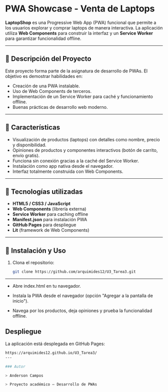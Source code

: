 # PWA Showcase - Venta de Laptops

**LaptopShop** es una Progressive Web App (PWA) funcional que permite a los usuarios explorar y comprar laptops de manera interactiva. La aplicación utiliza **Web Components** para construir la interfaz y un **Service Worker** para garantizar funcionalidad offline.

---

## 🔹 Descripción del Proyecto
Este proyecto forma parte de la asignatura de desarrollo de PWAs. El objetivo es demostrar habilidades en:

- Creación de una PWA instalable.
- Uso de Web Components de terceros.
- Implementación de un Service Worker para caché y funcionamiento offline.
- Buenas prácticas de desarrollo web moderno.

---

## 🔹 Características
- Visualización de productos (laptops) con detalles como nombre, precio y disponibilidad.
- Opiniones de productos y componentes interactivos (botón de carrito, envío gratis).
- Funciona sin conexión gracias a la caché del Service Worker.
- Instalación como app nativa desde el navegador.
- Interfaz totalmente construida con Web Components.

---

## 🔹 Tecnologías utilizadas
- **HTML5 / CSS3 / JavaScript**
- **Web Components** (librería externa)
- **Service Worker** para caching offline
- **Manifest.json** para instalación PWA
- **GitHub Pages** para despliegue
- **Lit** (framework de Web Components)

---

## 🔹 Instalación y Uso
1. Clona el repositorio:
   ```bash
   git clone https://github.com/arquimides12/U3_Tarea3.git
--- 

- Abre index.html en tu navegador.

- Instala la PWA desde el navegador (opción "Agregar a la pantalla de inicio").

- Navega por los productos, deja opiniones y prueba la funcionalidad offline.

## Despliegue

La aplicación está desplegada en GitHub Pages:
```bash
https://arquimides12.github.io/U3_Tarea3/ 
--- 

### Autor

> Anderson Campos

> Proyecto académico – Desarrollo de PWAs